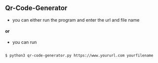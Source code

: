 ## Qr-Code-Generator

- you can either run the program and enter the url and file name

#### or 

- you can run 

```bash 

$ python3 qr-code-generator.py https://www.yoururl.com yourfilename
